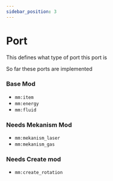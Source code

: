 ```yaml
---
sidebar_position: 3
---
```


# Port

This defines what type of port this port is

So far these ports are implemented

### Base Mod
* `mm:item`
* `mm:energy`
* `mm:fluid`

### Needs Mekanism Mod
* `mm:mekanism_laser`
* `mm:mekanism_gas`

### Needs Create mod
* `mm:create_rotation`
